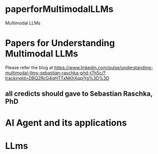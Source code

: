 # paperforMultimodalLLMs
Multimodal LLMs


# Papers for Understanding Multimodal LLMs
Please refer the blog at https://www.linkedin.com/pulse/understanding-multimodal-llms-sebastian-raschka-phd-t7h5c/?trackingId=DBQ2RcG4qHTTxNKhXqpiYg%3D%3D


## all credicts should gave to Sebastian Raschka, PhD


# AI Agent and its applications


# LLms



